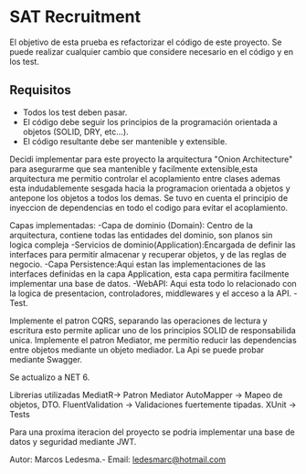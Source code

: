 # SAT Recruitment

El objetivo de esta prueba es refactorizar el código de este proyecto.
Se puede realizar cualquier cambio que considere necesario en el código y en los test.


## Requisitos 

- Todos los test deben pasar.
- El código debe seguir los principios de la programación orientada a objetos (SOLID, DRY, etc...).
- El código resultante debe ser mantenible y extensible.





Decidi implementar para este proyecto la arquitectura "Onion Architecture" para asegurarme que sea mantenible y facilmente 
extensible,esta arquitectura me permitio controlar el acoplamiento entre clases ademas esta indudablemente sesgada 
hacia la programacion orientada a objetos y antepone los objetos a todos los demas.
Se tuvo en cuenta el principio de inyeccion de dependencias en todo el codigo para evitar el acoplamiento.

Capas implementadas:
-Capa de dominio (Domain): Centro de la arquitectura, contiene todas las entidades del dominio, son planos sin logica 
compleja
-Servicios de dominio(Application):Encargada de definir las interfaces para permitir almacenar y recuperar objetos, 
y de las reglas de negocio.
-Capa Persistence:Aqui estan las implementaciones de las interfaces definidas en la capa Application, esta capa permitira 
facilmente implementar una base de datos.
-WebAPI: Aqui esta todo lo relacionado con la logica de presentacion, controladores, middlewares y el acceso a la API.
-Test.

 Implemente el patron CQRS, separando las operaciones de lectura y escritura esto permite aplicar uno de los principios SOLID
 de responsabilida unica.
 Implemente el patron Mediator, me permitio reducir las dependencias entre objetos mediante un objeto mediador.
 La Api se puede probar mediante Swagger.

Se actualizo a NET 6.

Librerias utilizadas
MediatR-> Patron Mediator
AutoMapper -> Mapeo de objetos, DTO.
FluentValidation -> Validaciones fuertemente tipadas.
XUnit -> Tests

Para una proxima iteracion del proyecto se podria implementar una base de datos y seguridad mediante JWT.

Autor: Marcos Ledesma.-
Email: ledesmarc@hotmail.com
